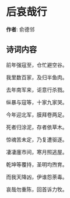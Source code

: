 # 后哀哉行

**作者**: 俞德邻

## 诗词内容

前年强寇至，仓忙避空谷。

我里数百家，及归半鱼肉。

去年南军来，讵意行杀戮。

纵暴与寇等，十家九家哭。

今年迎北军，膜拜卷两足。

死者归涂泥，存者依草木。

惊魂苦未定，乃复遭驱逐。

凄凄廛市间，寒月照逃屋。

乾坤等覆持，圣明均喣育。

而我天降凶，伊谁怨荼毒。

哀哉勿重陈，回首诉力牧。

